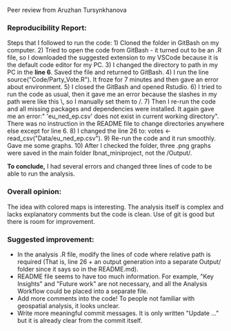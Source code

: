 Peer review from Aruzhan Tursynkhanova

### **Reproducibility Report:**

Steps that I followed to run the code:
1\) Cloned the folder in GitBash on my computer.
2\) Tried to open the code from GitBash - it turned out to be an .R file, so I downloaded the suggested extension to my VSCode because it is the default code editor for my PC.
3\) I changed the directory to path in my PC in the **line 6**. Saved the file and returned to GitBash.
4\) I run the line source("Code/Party\_Vote.R"). It froze for 7 minutes and then gave an error about environment.
5\) I closed the GitBash and opened Rstudio.
6\) I tried to run the code as usual, then it gave me an error because the slashes in my path were like this \\, so I manually set them to /.
7\) Then I re-run the code and all missing packages and dependencies were installed. It again gave me an error:" 'eu\_ned\_ep.csv' does not exist in current working directory". There was no instruction in the README file to change directories anywhere else except for line 6.
8\) I changed the line 26 to: votes <- read\_csv("Data/eu\_ned\_ep.csv").
9\) Re-run the code and it run smoothly. Gave me some graphs. 
10\) After I checked the folder, three .png graphs were saved in the main folder Ibnat\_miniproject, not the /Output/.

**To conclude,** I had several errors and changed three lines of code to be able to run the analysis.

### **Overall opinion:**

The idea with colored maps is interesting. The analysis itself is complex and lacks explanatory comments but the code is clean. Use of git is good but there is room for improvement.



### **Suggested improvement:**

* In the analysis .R file, modify the lines of code where relative path is required (That is, line 26 + an output generation into a separate Output/ folder since it says so in the README.md).
* README file seems to have too much information. For example, "Key Insights" and "Future work" are not necessary, and all the Analysis Workflow could be placed into a separate file. 
* Add more comments into the code! To people not familiar with geospatial analysis, it looks unclear.
* Write more meaningful commit messages. It is only written "Update ..." but it is already clear from the commit itself. 

